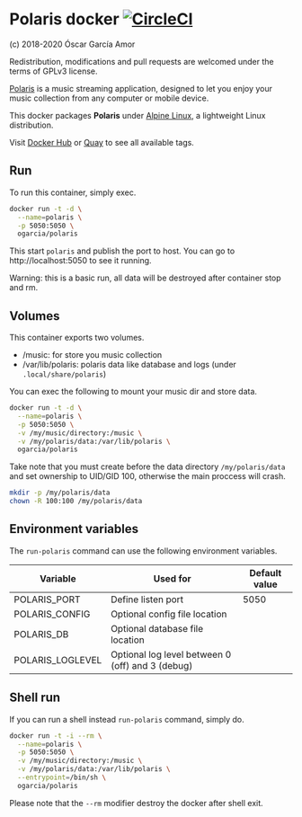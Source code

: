 # Polaris docker [![CircleCI](https://circleci.com/gh/ogarcia/docker-polaris.svg?style=svg)](https://circleci.com/gh/ogarcia/docker-polaris)

(c) 2018-2020 Óscar García Amor

Redistribution, modifications and pull requests are welcomed under the terms
of GPLv3 license.

[Polaris][1] is a music streaming application, designed to let you enjoy
your music collection from any computer or mobile device.

This docker packages **Polaris** under [Alpine Linux][2], a lightweight
Linux distribution.

Visit [Docker Hub][3] or [Quay][4] to see all available tags.

[1]: https://github.com/agersant/polaris
[2]: https://alpinelinux.org/
[3]: https://hub.docker.com/r/ogarcia/polaris/
[4]: https://quay.io/repository/ogarcia/polaris

## Run

To run this container, simply exec.

```sh
docker run -t -d \
  --name=polaris \
  -p 5050:5050 \
  ogarcia/polaris
```

This start `polaris` and publish the port to host. You can go to
http://localhost:5050 to see it running.

Warning: this is a basic run, all data will be destroyed after container
stop and rm.

## Volumes

This container exports two volumes.

- /music: for store you music collection
- /var/lib/polaris: polaris data like database and logs (under
  `.local/share/polaris`)

You can exec the following to mount your music dir and store data.

```sh
docker run -t -d \
  --name=polaris \
  -p 5050:5050 \
  -v /my/music/directory:/music \
  -v /my/polaris/data:/var/lib/polaris \
  ogarcia/polaris
```

Take note that you must create before the data directory `/my/polaris/data`
and set ownership to UID/GID 100, otherwise the main proccess will crash.

```sh
mkdir -p /my/polaris/data
chown -R 100:100 /my/polaris/data
```

## Environment variables

The `run-polaris` command can use the following environment variables.

| Variable | Used for | Default value |
| --- | --- | --- |
| POLARIS_PORT | Define listen port | 5050 |
| POLARIS_CONFIG | Optional config file location | |
| POLARIS_DB | Optional database file location | |
| POLARIS_LOGLEVEL | Optional log level between 0 (off) and 3 (debug) | |

## Shell run

If you can run a shell instead `run-polaris` command, simply do.

```sh
docker run -t -i --rm \
  --name=polaris \
  -p 5050:5050 \
  -v /my/music/directory:/music \
  -v /my/polaris/data:/var/lib/polaris \
  --entrypoint=/bin/sh \
  ogarcia/polaris
```

Please note that the `--rm` modifier destroy the docker after shell exit.
